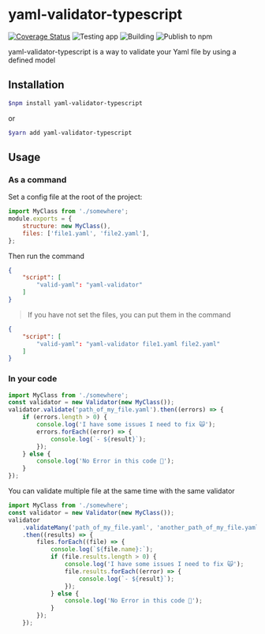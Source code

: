 # yaml-validator-typescript

[![Coverage Status](https://coveralls.io/repos/github/Milihhard/yaml-validator-typescript/badge.svg?branch=master)](https://coveralls.io/github/Milihhard/yaml-validator-typescript?branch=master) ![Testing app](https://github.com/Milihhard/yaml-validator-typescript/workflows/Testing%20app/badge.svg) ![Building](https://github.com/Milihhard/yaml-validator-typescript/workflows/Building/badge.svg) ![Publish to npm](https://github.com/Milihhard/yaml-validator-typescript/workflows/Publish%20to%20npm/badge.svg)

yaml-validator-typescript is a way to validate your Yaml file by using a defined model

## Installation

```bash
$npm install yaml-validator-typescript
```

or

```bash
$yarn add yaml-validator-typescript
```

## Usage

### As a command

Set a config file at the root of the project:

```javascript
import MyClass from './somewhere';
module.exports = {
    structure: new MyClass(),
    files: ['file1.yaml', 'file2.yaml'],
};
```

Then run the command

```json
{
    "script": [
        "valid-yaml": "yaml-validator"
    ]
}
```

> If you have not set the files, you can put them in the command

```json
{
    "script": [
        "valid-yaml": "yaml-validator file1.yaml file2.yaml"
    ]
}
```

### In your code

```typescript
import MyClass from './somewhere';
const validator = new Validator(new MyClass());
validator.validate('path_of_my_file.yaml').then((errors) => {
    if (errors.length > 0) {
        console.log('I have some issues I need to fix 🙀');
        errors.forEach((error) => {
            console.log(`- ${result}`);
        });
    } else {
        console.log('No Error in this code 💪');
    }
});
```

You can validate multiple file at the same time with the same validator

```typescript
import MyClass from './somewhere';
const validator = new Validator(new MyClass());
validator
    .validateMany('path_of_my_file.yaml', 'another_path_of_my_file.yaml')
    .then((results) => {
        files.forEach((file) => {
            console.log(`${file.name}:`);
            if (file.results.length > 0) {
                console.log('I have some issues I need to fix 🙀');
                file.results.forEach((error) => {
                    console.log(`- ${result}`);
                });
            } else {
                console.log('No Error in this code 💪');
            }
        });
    });
```

